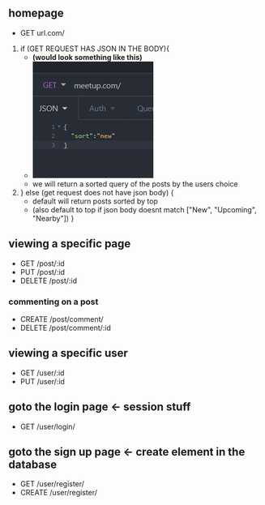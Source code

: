   
## homepage  
- GET url.com/  
1. if (GET REQUEST HAS JSON IN THE BODY){  
    - **(would look something like this)**  
    - ![get request image](./insomnia1.png)  
    - we will return a sorted query of the posts by the users choice
2. } else (get request does not have json body) {  
    - default will return posts sorted by top  
    - (also default to top if json body doesnt match ["New", "Upcoming", "Nearby"])
}  
  
## viewing a specific page  
- GET /post/:id  
- PUT /post/:id  
- DELETE /post/:id  

### commenting on a post
- CREATE /post/comment/
- DELETE /post/comment/:id
  
## viewing a specific user  
- GET /user/:id  
- PUT /user/:id  
  
## goto the login page <- session stuff  
- GET /user/login/  
  
## goto the sign up page <- create element in the database  
- GET /user/register/  
- CREATE /user/register/